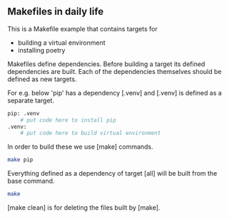 ## Makefiles in daily life

This is a Makefile example that contains targets for
- building a virtual environment
- installing poetry

Makefiles define dependencies. Before building a target its defined dependencies are built.
Each of the dependencies themselves should be defined as new targets.

For e.g. below 'pip' has a dependency [.venv] and [.venv] is defined as a separate target.
```bash
pip: .venv
    # put code here to install pip
.venv: 
    # put code here to build virtual environment
```
In order to build these we use [make] commands.
```bash
make pip
```
Everything defined as a dependency of target [all]
will be built from the base command.
```bash 
make
```
[make clean] is for deleting the files built by [make]. 